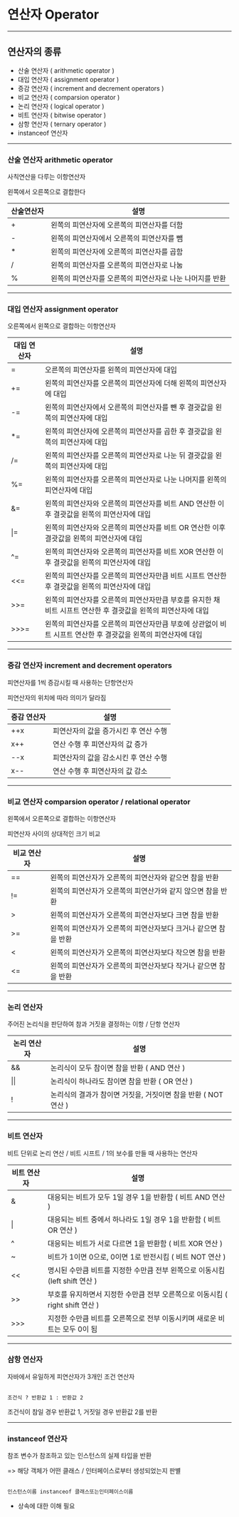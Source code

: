# 연산자 Operator

---

## 연산자의 종류

+ 산술 연산자 ( arithmetic operator )
+ 대입 연산자 ( assignment operator )
+ 증감 연산자 ( increment and decrement operators )
+ 비교 연산자 ( comparsion operator )
+ 논리 연산자 ( logical operator )
+ 비트 연산자 ( bitwise operator )
+ 삼항 연산자 ( ternary operator )
+ instanceof 연산자

---

### 산술 연산자 arithmetic operator

사칙연산을 다루는 이항연산자

왼쪽에서 오른쪽으로 결합한다

| 산술연산자 | 설명                                        |
| ------- | ------------------------------------------ |
| +       | 왼쪽의 피연산자에 오른쪽의 피연산자를 더함            |
| -       | 왼쪽의 피연산자에서 오른쪽의 피연산자를 뺌            |
| *       | 왼쪽의 피연산자에 오른쪽의 피연산자를 곱함            |
| /       | 왼쪽의 피연산자를 오른쪽의 피연산자로 나눔            |
| %       | 왼쪽의 피연산자를 오른쪽의 피연산자로 나눈 나머지를 반환 |

---

### 대입 연산자 assignment operator


오른쪽에서 왼쪽으로 결합하는 이항연산자



| 대입 연산자      | 설명                                                                                |
| ------------- | ---------------------------------------------------------------------------------- | 
| =             | 오른쪽의 피연산자를 왼쪽의 피연산자에 대입                                                    |
| +=            | 왼쪽의 피연산자를 오른쪽의 피연산자에 더해 왼쪽의 피연산자에 대입                                   |
| -=            | 왼쪽의 피연산자에서 오른쪽의 피연산자를 뺀 후 결괏값을 왼쪽의 피연산자에 대입                          |
| *=            | 왼쪽의 피연산자에 오른쪽의 피연산자를 곱한 후 결괏값을 왼쪽의 피연산자에 대입                          |
| /=            | 왼쪽의 피연산자를 오른쪽의 피연산자로 나눈 뒤 결괏값을 왼쪽의 피연산자에 대입                          |
| %=            | 왼쪽의 피연산자를 오른쪽의 피연산자로 나눈 나머지를 왼쪽의 피연산자에 대입                            |
| &=            | 왼쪽의 피연산자와 오른쪽의 피연산자를 비트 AND 연산한 이후 결괏값을 왼쪽의 피연산자에 대입               | 
| \|=           | 왼쪽의 피연산자와 오른쪽의 피연산자를 비트 OR 연산한 이후 결괏값을 왼쪽의 피연산자에 대입                |
| ^=            | 왼쪽의 피연산자와 오른쪽의 피연산자를 비트 XOR 연산한 이후 결괏값을 왼쪽의 피연산자에 대입               |
| <<=           | 왼쪽의 피연산자를 오른쪽의 피연산자만큼 비트 시프트 연산한 후 결괏값을 왼쪽의 피연산자에 대입              |
| >>=           | 왼쪽의 피연산자를 오른쪽의 피연산자만큼 부호를 유지한 채 비트 시프트 연산한 후 결괏값을 왼쪽의 피연산자에 대입 |
| >>>=          | 왼쪽의 피연산자를 오른쪽의 피연산자만큼 부호에 상관없이 비트 시프트 연산한 후 결괏값을 왼쪽의 피연산자에 대입  |

---

### 증감 연산자 increment and decrement operators

피연산자를 1씩 증감시킬 때 사용하는 단항연산자

피연산자의 위치에 따라 의미가 달라짐

| 증감 연산자      | 설명                                           |
| ------------- | ----------------------------------------------|
| ++x           | 피연산자의 값을 증가시킨 후 연산 수행                  |
| x++           | 연산 수행 후 피연산자의 값 증가                      |
| --x           | 피연산자의 값을 감소시킨 후 연산 수행                  |
| x--           | 연산 수행 후 피연산자의 값 감소                      |

---

### 비교 연산자 comparsion operator / relational operator

왼쪽에서 오른쪽으로 결합하는 이항연산자

피연산자 사이의 상대적인 크기 비교

| 비교 연산자       | 설명                                             |
| -------------- | ----------------------------------------------- |
| ==             | 왼쪽의 피연산자가 오른쪽의 피연산자와 같으면 참을 반환        |
| !=             | 왼쪽의 피연산자가 오른쪽의 피연산가와 같지 않으면 참을 반환    |
| >              | 왼쪽의 피연산자가 오른쪽의 피연산자보다 크면 참을 반환        |
| >=             | 왼쪽의 피연산자가 오른쪽의 피연산자보다 크거나 같으면 참을 반환 |
| <              | 왼쪽의 피연산자가 오른쪽의 피연산자보다 작으면 참을 반환      |
| <=             | 왼쪽의 피연산자가 오른쪽의 피연산자보다 작거나 같으면 참을 반환 |

---

### 논리 연산자

주어진 논리식을 판단하여 참과 거짓을 결정하는 이항 / 단항 연산자

| 논리 연산자 | 설명                                    |
| -------- | -------------------------------------- |
| &&       | 논리식이 모두 참이면 참을 반환 ( AND 연산 )     |
| \|\|     | 논리식이 하나라도 참이면 참을 반환 ( OR 연산 )   |
| !        | 논리식의 결과가 참이면 거짓을, 거짓이면 참을 반환 ( NOT 연산 ) |

---

### 비트 연산자

비트 단위로 논리 연산 / 비트 시프트 / 1의 보수를 만들 때 사용하는 연산자

| 비트 연산자 | 설명                                            |
| -------- | ---------------------------------------------- |
| &        | 대응되는 비트가 모두 1일 경우 1을 반환함 ( 비트 AND 연산 )|
| \|       | 대응되는 비트 중에서 하나라도 1일 경우 1을 반환함 ( 비트 OR 연산 ) |
| ^        | 대응되는 비트가 서로 다르면 1을 반환함 ( 비트 XOR 연산 ) |
| ~        | 비트가 1이면 0으로, 0이면 1로 반전시킴 ( 비트 NOT 연산 ) |
| <<       | 명시된 수만큼 비트를 지정한 수만큼 전부 왼쪽으로 이동시킴 (left shift 연산 ) |
| >>       | 부호를 유지하면서 지정한 수만큼 전부 오른쪽으로 이동시킴 ( right shift 연산 ) |
| >>>      | 지정한 수만큼 비트를 오른쪽으로 전부 이동시키며 새로운 비트는 모두 0이 됨 |

---

### 삼항 연산자

자바에서 유일하게 피연산자가 3개인 조건 연산자

```

조건식 ? 반환값 1 : 반환값 2

```

조건식이 참일 경우 반환값 1, 거짓일 경우 반환값 2를 반환

---

### instanceof 연산자

참조 변수가 참조하고 있는 인스턴스의 실제 타입을 반환

=> 해당 객체가 어떤 클래스 / 인터페이스로부터 생성되었는지 판별

```

인스턴스이름 instanceof 클래스또는인터페이스이름

```

* 상속에 대한 이해 필요